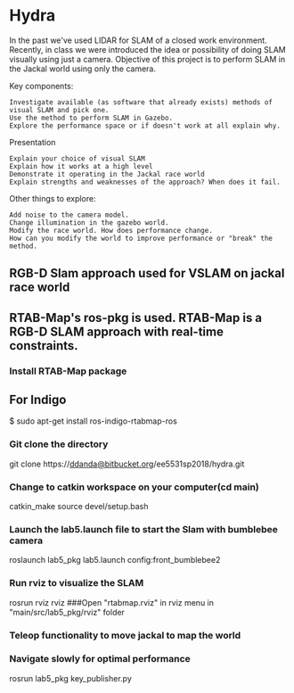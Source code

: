 # Hydra

In the past we've used LIDAR for SLAM of a closed work environment. 
Recently, in class we were introduced the idea or possibility of doing SLAM visually using just a camera. 
Objective of this project is to perform SLAM in the Jackal world using only the camera. 

Key components:

    Investigate available (as software that already exists) methods of visual SLAM and pick one. 
    Use the method to perform SLAM in Gazebo. 
    Explore the performance space or if doesn't work at all explain why.

Presentation

    Explain your choice of visual SLAM
    Explain how it works at a high level
    Demonstrate it operating in the Jackal race world
    Explain strengths and weaknesses of the approach? When does it fail. 

Other things to explore:

    Add noise to the camera model.
    Change illumination in the gazebo world.
    Modify the race world. How does performance change. 
    How can you modify the world to improve performance or "break" the method.


## RGB-D Slam approach used for VSLAM on jackal race world
## RTAB-Map's ros-pkg is used. RTAB-Map is a RGB-D SLAM approach with real-time constraints.

### Install RTAB-Map package
## For Indigo
$ sudo apt-get install ros-indigo-rtabmap-ros

### Git clone the directory
git clone https://ddanda@bitbucket.org/ee5531sp2018/hydra.git
### Change to catkin workspace on your computer(cd main)

catkin_make 
source devel/setup.bash

### Launch the lab5.launch file to start the Slam with bumblebee camera
roslaunch lab5_pkg lab5.launch config:front_bumblebee2

### Run rviz to visualize the SLAM
rosrun rviz rviz
###Open "rtabmap.rviz" in rviz menu in "main/src/lab5_pkg/rviz" folder

### Teleop functionality to move jackal to map the world 
### Navigate slowly for optimal performance
rosrun lab5_pkg key_publisher.py



